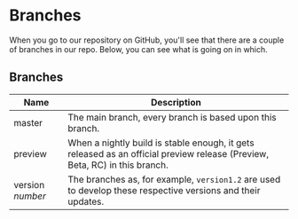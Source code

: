 # Branches
When you go to our repository on GitHub, you'll see that there are a couple of branches in our repo. Below, you can see what is going on in which.

## Branches
| Name | Description |
| --- | --- |
| master | The main branch, every branch is based upon this branch. |
| preview | When a nightly build is stable enough, it gets released as an official preview release (Preview, Beta, RC) in this branch. |
| version _number_ | The branches as, for example, `version1.2` are used to develop these respective versions and their updates. |